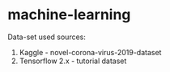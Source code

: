 # machine-learning

Data-set used sources:
1. Kaggle - novel-corona-virus-2019-dataset
2. Tensorflow 2.x - tutorial dataset
